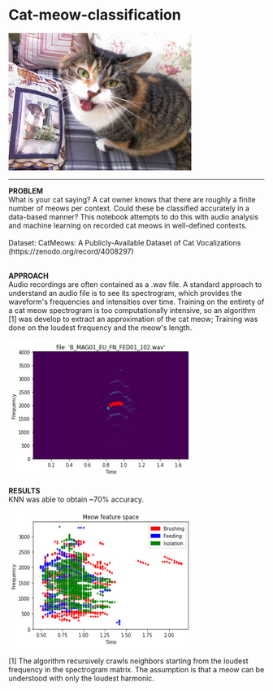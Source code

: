 # Cat-meow-classification
<img src="https://raw.githubusercontent.com/colinbrandonpierce/Cat-meow-classification/main/Meow_cat_-_Mdebona.jpg" width="360" height="270"/>
<!-- {{Information |Description={{en|Shu Shu Lynn, ChubeLyn}} |Source=Transferred from [http://en.wikipedia.org en.wikipedia] |Date=2007-12-04 (original upload date) |Author=Original uploader was Mdebona at [http://en.wikipedia.org en.wiki-->
<hr>
<b>PROBLEM</b> <br>
What is your cat saying? A cat owner knows that there are roughly a finite number of meows per context. Could these be classified accurately in a data-based manner? This notebook attempts to do this with audio analysis and machine learning on recorded cat meows in well-defined contexts. <br><br>
Dataset: CatMeows: A Publicly-Available Dataset of Cat Vocalizations (https://zenodo.org/record/4008297)
<br><br>

<b>APPROACH</b> <br>
Audio recordings are often contained as a .wav file. A standard approach to understand an audio file is to see its spectrogram, which provides the waveform's frequencies and intensities over time. Training on the entirety of a cat meow spectrogram is too computationally intensive, so an algorithm [1] was develop to extract an approximation of the cat meow; Training was done on the loudest frequency and the meow's length.
<br><br>
<img src="https://raw.githubusercontent.com/colinbrandonpierce/Cat-meow-classification/main/cat-harmonics.jpg" width="360" height="270"/>

<b>RESULTS</b><br>
KNN was able to obtain ~70% accuracy.

<img src="https://raw.githubusercontent.com/colinbrandonpierce/Cat-meow-classification/main/meow-space.jpg" width="360" height="270"/>

[1] The algorithm recursively crawls neighbors starting from the loudest frequency in the spectrogram matrix. The assumption is that a meow can be understood with only the loudest harmonic.


